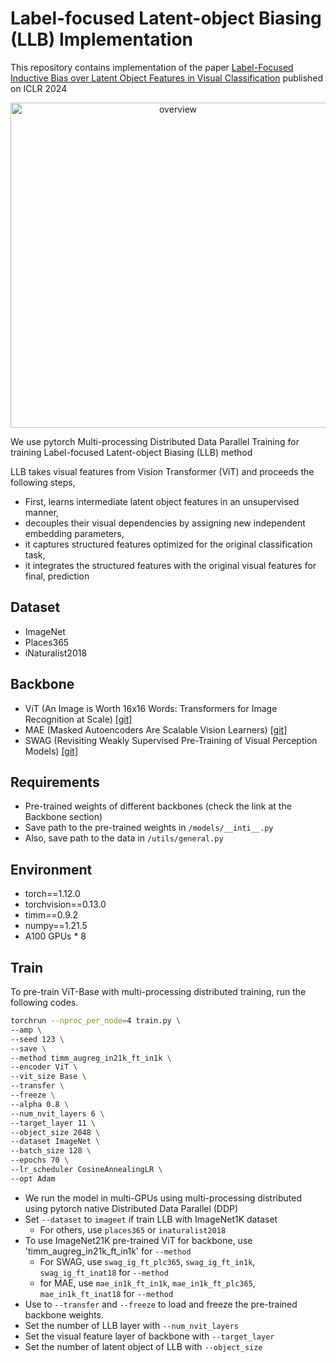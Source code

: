 # Label-focused Latent-object Biasing (LLB) Implementation
 
This repository contains implementation of the paper [Label-Focused Inductive Bias over Latent Object Features in Visual Classification](https://openreview.net/forum?id=cH3oufN8Pl&referrer=%5Bthe%20profile%20of%20Ilmin%20Kang%5D(%2Fprofile%3Fid%3D~Ilmin_Kang1)) published on  ICLR 2024

<p align="center">
  <img src='https://github.com/IlminKang/LLB/blob/master/images/overview_all.jpg' alt="overview" width="520" >
</p>

We use pytorch Multi-processing Distributed Data Parallel Training for training Label-focused Latent-object Biasing (LLB) method

LLB takes visual features from Vision Transformer (ViT) and proceeds the following steps,
 - First, learns intermediate latent object features in an unsupervised manner,
 - decouples their visual dependencies by assigning new independent embedding parameters,
 - it captures structured features optimized for the original classification task,
 - it integrates the structured features with the original visual features for final,
prediction

## Dataset
- ImageNet
- Places365 
- iNaturalist2018


## Backbone

- ViT (An Image is Worth 16x16 Words: Transformers for Image Recognition at Scale) [[git]](https://github.com/huggingface/pytorch-image-models)
- MAE (Masked Autoencoders Are Scalable Vision Learners) [[git]](https://github.com/facebookresearch/mae)
- SWAG (Revisiting Weakly Supervised Pre-Training of Visual Perception Models) [[git]](https://github.com/facebookresearch/SWAG)

## Requirements
- Pre-trained weights of different backbones (check the link at the Backbone section)
- Save path to the pre-trained weights in `/models/__inti__.py`
- Also, save path to the data in `/utils/general.py`

## Environment
- torch==1.12.0
- torchvision==0.13.0
- timm==0.9.2
- numpy==1.21.5
- A100 GPUs * 8

## Train
To pre-train ViT-Base with multi-processing distributed training, run the following codes.
```bash
torchrun --nproc_per_node=4 train.py \
--amp \
--seed 123 \
--save \
--method timm_augreg_in21k_ft_in1k \
--encoder ViT \
--vit_size Base \
--transfer \
--freeze \
--alpha 0.8 \
--num_nvit_layers 6 \
--target_layer 11 \
--object_size 2048 \
--dataset ImageNet \
--batch_size 128 \
--epochs 70 \
--lr_scheduler CosineAnnealingLR \
--opt Adam 
```
- We run the model in multi-GPUs using multi-processing distributed using pytorch native Distributed Data Parallel (DDP)
- Set `--dataset` to `imageet` if train LLB with ImageNet1K dataset
  - For others, use `places365` or `inaturalist2018`
- To use ImageNet21K pre-trained ViT for backbone, use 'timm_augreg_in21k_ft_in1k' for `--method`
  - For SWAG, use `swag_ig_ft_plc365`, `swag_ig_ft_in1k`, `swag_ig_ft_inat18` for `--method`
  - for MAE, use `mae_in1k_ft_in1k`, `mae_in1k_ft_plc365`, `mae_in1k_ft_inat18` for `--method`
- Use to `--transfer` and `--freeze` to load and freeze the pre-trained backbone weights.
- Set the number of LLB layer with `--num_nvit_layers` 
- Set the visual feature layer of backbone with `--target_layer` 
- Set the number of latent object of LLB with `--object_size` 

